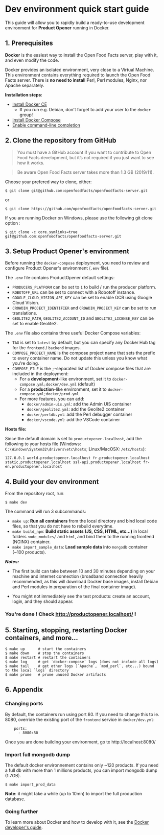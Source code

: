 # Dev environment quick start guide

This guide will allow you to rapidly build a ready-to-use development environment for **Product Opener** running in Docker.


## 1. Prerequisites
**Docker** is the easiest way to install the Open Food Facts server, play with it, and even modify the code.

Docker provides an isolated environment, very close to a Virtual Machine. This environment contains everything required to launch the Open Food Facts server. There is **no need to install** Perl, Perl modules, Nginx, nor Apache separately.

**Installation steps:**
- [Install Docker CE](https://docs.docker.com/install/#supported-platforms)
  - If you run e.g. Debian, don't forget to add your user to the `docker` group!
- [Install Docker Compose](https://docs.docker.com/compose/install/)
- [Enable command-line completion](https://docs.docker.com/compose/completion/)


## 2. Clone the repository from GitHub

> You must have a GitHub account if you want to contribute to Open Food Facts development, but it’s not required if you just want to see how it works.

> Be aware Open Food Facts server takes more than 1.3 GB (2019/11).

Choose your prefered way to clone, either:

```console
$ git clone git@github.com:openfoodfacts/openfoodfacts-server.git
```

or

```console
$ git clone https://github.com/openfoodfacts/openfoodfacts-server.git
```

If you are running Docker on Windows, please use the following git clone option :
```console
$ git clone -c core.symlinks=true git@github.com:openfoodfacts/openfoodfacts-server.git
```

## 3. Setup Product Opener's environment

Before running the `docker-compose` deployment, you need to review and configure
Product Opener's environment (`.env` file).

The `.env` file contains ProductOpener default settings:
* `PRODUCERS_PLATFORM` can be set to `1` to build / run the producer platform.
* `ROBOTOFF_URL` can be set to connect with a Robotoff instance.
* `GOOGLE_CLOUD_VISION_API_KEY` can be set to enable OCR using Google Cloud Vision.
* `CROWDIN_PROJECT_IDENTIFIER` and `CROWDIN_PROJECT_KEY` can be set to run translations.
* `GEOLITE2_PATH`, `GEOLITE2_ACCOUNT_ID` and `GEOLITE2_LICENSE_KEY` can be set to enable Geolite2.

The `.env` file also contains three useful Docker Compose variables:
* `TAG` is set to `latest` by default, but you can specify any Docker Hub tag for the `frontend` / `backend` images.
* `COMPOSE_PROJECT_NAME` is the compose project name that sets the prefix to every container name. Do not update this unless you know what you're doing.
* `COMPOSE_FILE` is the `;`-separated list of Docker compose files that are included in the deployment:
  * For a **development**-like environment, set it to `docker-compose.yml;docker/dev.yml` (default)
  * For a **production**-like environment, set it to `docker-compose.yml;docker/prod.yml`
  * For more features, you can add:
    * `docker/admin-uis.yml`: add the Admin UIS container
    * `docker/geolite2.yml`: add the Geolite2 container
    * `docker/perldb.yml`: add the Perl debugger container
    * `docker/vscode.yml`: add the VSCode container


**Hosts file:**

Since the default domain is set to `productopener.localhost`, add the following to your hosts file (Windows: `C:\Windows\System32\drivers\etc\hosts`; Linux/MacOSX: `/etc/hosts`):
```text
127.0.0.1 world.productopener.localhost fr.productopener.localhost static.productopener.localhost ssl-api.productopener.localhost fr-en.productopener.localhost 
```

## 4. Build your dev environment

From the repository root, run:

```console
$ make dev
```

The command will run 3 subcommands:
* `make up`: **Run all containers** from the local directory and bind local code files, so that you do not have to rebuild everytime.
* `make build_npm`: **Build static assets (JS, CSS, HTML, etc...)** in local folders `node_modules/` and `html`, and bind them to the running frontend (NGINX) container.
* `make import_sample_data`: **Load sample data** into `mongodb` container (~100 products).

***Notes:*** 

* The first build can take between 10 and 30 minutes depending on your machine and internet connection (broadband connection heavily recommended, as this will download Docker base images, install Debian and Perl modules in preparation of the final container image).

* You might not immediately see the test products: create an account, login, and they should appear.

### You're done ! Check http://productopener.localhost/ !

## 5. Starting, stopping, restarting Docker containers, and more...

```console
$ make up      # start the containers
$ make down    # stop the containers
$ make restart # restart the containers
$ make log     # get `docker-compose` logs (does not include all logs)
$ make tail    # get other logs (`Apache`, `mod_perl`, etc...) bound to the local `logs` directory
$ make prune   # prune unused Docker artifacts
```

## 6. Appendix

### Changing ports

By default, the containers run using port 80. If you need to change this to ie. 8080, override the existing port of the `frontend` service in `docker/dev.yml`:
```
    ports:
      - 8080:80
```
Once you are done building your environment, go to http://localhost:8080/

### Import full mongodb dump
The default docker environnement contains only ~120 products. If you need a full db with more than 1 millions products, you can import mongodb dump (1.7GB).
```console
$ make import_prod_data
```

**Note:** it might take a while (up to 10mn) to import the full production database.


### Going further
To learn more about Docker and how to develop with it, see the [Docker developer's guide]((./docker-developer-guide.md)).
